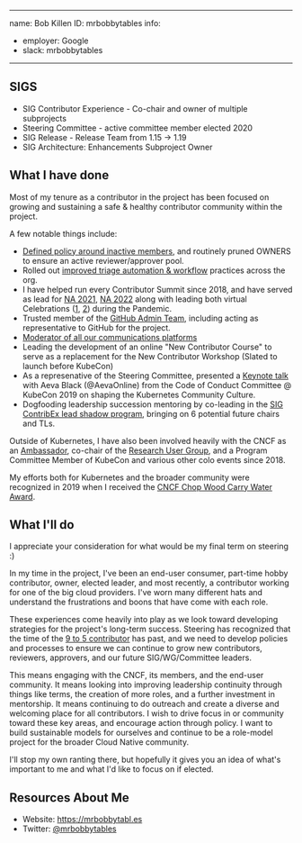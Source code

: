 -------------------------------------------------------------
name: Bob Killen
ID: mrbobbytables
info:
  - employer: Google
  - slack: mrbobbytables
-------------------------------------------------------------

## SIGS

- SIG Contributor Experience - Co-chair and owner of multiple subprojects
- Steering Committee - active committee member elected 2020
- SIG Release - Release Team from 1.15 -> 1.19
- SIG Architecture: Enhancements Subproject Owner

## What I have done

Most of my tenure as a contributor in the project has been focused on growing
and sustaining a safe & healthy contributor community within the project.

A few notable things include:
- [Defined policy around inactive members][Defined policy around inactive members], and routinely pruned OWNERS to
  ensure an active reviewer/approver pool.
- Rolled out [improved triage automation & workflow][improved triage automation & workflow] practices across the org.
- I have helped run every Contributor Summit since 2018, and have served as lead
  for [NA 2021][NA 2021], [NA 2022][NA 2022] along with leading both virtual Celebrations
  ([1][c1], [2][c2]) during the Pandemic.
- Trusted member of the [GitHub Admin Team][GitHub Admin Team], including acting as representative
  to GitHub for the project.
- [Moderator of all our communications platforms][Moderator of all our communications platforms]
- Leading the development of an online "New Contributor Course" to serve as
  a replacement for the New Contributor Workshop (Slated to launch before
  KubeCon)
- As a represenative of the Steering Committee, presented a [Keynote talk][Keynote talk] with
  Aeva Black (@AevaOnline) from the Code of Conduct Committee @ KubeCon 2019 on
  shaping the Kubernetes Community Culture.
- Dogfooding leadership succession mentoring by co-leading in the
  [SIG ContribEx lead shadow program][SIG ContribEx lead shadow program], bringing on 6 potential future chairs
  and TLs.

Outside of Kubernetes, I have also been involved heavily with the CNCF as an
[Ambassador][Ambassador], co-chair of the [Research User Group], and a Program Committee
Member of KubeCon and various other colo events since 2018.

My efforts both for Kubernetes and the broader community were recognized in
2019 when I received the [CNCF Chop Wood Carry Water Award][CNCF Chop Wood Carry Water Award].

[NA 2021]: https://www.kubernetes.dev/events/2021/kcsna/
[NA 2022]: https://www.kubernetes.dev/events/2022/kcsna/
[c1]: https://www.kubernetes.dev/events/2020/kcc/
[c2]: https://www.kubernetes.dev/events/2021/kcc/
[Defined policy around inactive members]: https://groups.google.com/d/msg/kubernetes-dev/AvCa-sGx9Jw/zByeyP9LAgAJ
[improved triage automation & workflow]: https://github.com/kubernetes/enhancements/tree/master/keps/sig-contributor-experience/1553-issue-triage
[Contributor Summits]:  https://www.kubernetes.dev/events/
[GitHub Admin Team]: https://git.k8s.io/community/github-management#github-administration-team
[Moderator of all our communications platforms]: https://git.k8s.io/community/communication/moderators.md
[Keynote talk]: https://youtu.be/aVZWOMGE5q8
[SIG ContribEx lead shadow program]: https://docs.google.com/document/d/1CBz8qV_mD6rbDmTsMuosTOQGRXGhN3d8UrcULUI6Vkw/edit#bookmark=id.6p8mxrh41rzf
[Ambassador]: https://www.cncf.io/people/ambassadors/
[Research User Group]: https://github.com/cncf/research-user-group
[CNCF Chop Wood Carry Water Award]: https://github.com/cncf/awards#chop-wood-carry-water-2

## What I'll do

I appreciate your consideration for what would be my final term on steering :)

In my time in the project, I've been an end-user consumer, part-time hobby
contributor, owner, elected leader, and most recently, a contributor working
for one of the big cloud providers. I've worn many different hats and
understand the frustrations and boons that have come with each role.

These experiences come heavily into play as we look toward developing
strategies for the project's long-term success. Steering has recognized that the
time of the [9 to 5 contributor][9 to 5 contributor] has past, and we need to develop policies and
processes to ensure we can continue to grow new contributors, reviewers,
approvers, and our future SIG/WG/Committee leaders.

This means engaging with the CNCF, its members, and the end-user community.
It means looking into improving leadership continuity through things like terms,
the creation of more roles, and a further investment in mentorship. It means
continuing to do outreach and create a diverse and welcoming place for all
contributors. I wish to drive focus in or community toward these key areas,
and encourage action through policy. I want to build sustainable models for
ourselves and continue to be a role-model project for the broader Cloud Native
community.

I'll stop my own ranting there, but hopefully it gives you an idea of what's
important to me and what I'd like to focus on if elected.


[9 to 5 contributor]: https://github.com/kubernetes/steering/blob/main/reports/summary-2021.md#the-9-to-5-contributor-is-almost-over-and-we-have-to-adjust

## Resources About Me

- Website: https://mrbobbytabl.es
- Twitter: [@mrbobbytables](https://twitter.com/mrbobbytables)
